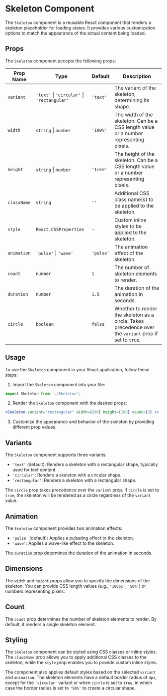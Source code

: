 # Skeleton Component

The `Skeleton` component is a reusable React component that renders a skeleton placeholder for loading states. It provides various customization options to match the appearance of the actual content being loaded.

## Props

The `Skeleton` component accepts the following props:

| Prop Name   | Type                                   | Default     | Description                                                                                         |
|-------------|----------------------------------------|-------------|-----------------------------------------------------------------------------------------------------|
| `variant`   | `'text'` \| `'circular'` \| `'rectangular'` | `'text'`    | The variant of the skeleton, determining its shape.                                                |
| `width`     | `string` \| `number`                     | `'100%'`    | The width of the skeleton. Can be a CSS length value or a number representing pixels.              |
| `height`    | `string` \| `number`                     | `'1rem'`    | The height of the skeleton. Can be a CSS length value or a number representing pixels.             |
| `className` | `string`                               | `''`        | Additional CSS class name(s) to be applied to the skeleton.                                        |
| `style`     | `React.CSSProperties`                  | -           | Custom inline styles to be applied to the skeleton.                                                |
| `animation` | `'pulse'` \| `'wave'`                    | `'pulse'`   | The animation effect of the skeleton.                                                              |
| `count`     | `number`                               | `1`         | The number of skeleton elements to render.                                                         |
| `duration`  | `number`                               | `1.5`       | The duration of the animation in seconds.                                                          |
| `circle`    | `boolean`                              | `false`     | Whether to render the skeleton as a circle. Takes precedence over the `variant` prop if set to `true`. |

## Usage

To use the `Skeleton` component in your React application, follow these steps:

1. Import the `Skeleton` component into your file:

```jsx
import Skeleton from './Skeleton';
```

2. Render the `Skeleton` component with the desired props:

```jsx
<Skeleton variant="rectangular" width={200} height={100} count={3} />
```

3. Customize the appearance and behavior of the skeleton by providing different prop values.

## Variants

The `Skeleton` component supports three variants:

- `'text'` (default): Renders a skeleton with a rectangular shape, typically used for text content.
- `'circular'`: Renders a skeleton with a circular shape.
- `'rectangular'`: Renders a skeleton with a rectangular shape.

The `circle` prop takes precedence over the `variant` prop. If `circle` is set to `true`, the skeleton will be rendered as a circle regardless of the `variant` value.

## Animation

The `Skeleton` component provides two animation effects:

- `'pulse'` (default): Applies a pulsating effect to the skeleton.
- `'wave'`: Applies a wave-like effect to the skeleton.

The `duration` prop determines the duration of the animation in seconds.

## Dimensions

The `width` and `height` props allow you to specify the dimensions of the skeleton. You can provide CSS length values (e.g., `'100px'`, `'50%'`) or numbers representing pixels.

## Count

The `count` prop determines the number of skeleton elements to render. By default, it renders a single skeleton element.

## Styling

The `Skeleton` component can be styled using CSS classes or inline styles. The `className` prop allows you to apply additional CSS classes to the skeleton, while the `style` prop enables you to provide custom inline styles.

The component also applies default styles based on the selected `variant` and `animation`. The skeleton elements have a default border radius of `4px`, except for the `'circular'` variant or when `circle` is set to `true`, in which case the border radius is set to `'50%'` to create a circular shape.